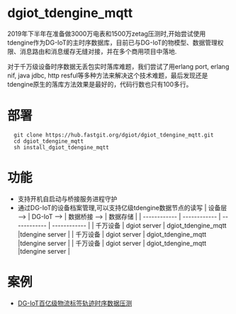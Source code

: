 # dgiot_tdengine_mqtt
   2019年下半年在准备做3000万电表和1500万zetag压测时,开始尝试使用tdengine作为DG-IoT的主时序数据库，目前已与DG-IoT的物模型、数据管理权限、消息路由和消息缓存无缝对接，并在多个商用项目中落地.
   
  对于千万级设备时序数据无丢包实时落库难题，我们尝试了用erlang port, erlang nif, java jdbc, http resful等多种方法来解决这个技术难题，最后发现还是tdengine原生的落库方法效果是最好的，代码行数也只有100多行。
# 部署
  ``` shell script
    git clone https://hub.fastgit.org/dgiot/dgiot_tdengine_mqtt.git
    cd dgiot_tdengine_mqtt
    sh install_dgiot_tdengine_mqtt
  ```
# 功能
 - 支持开机自启动与桥接服务进程守护
 - 通过DG-IoT的设备档案管理,可以支持亿级tdengine数据节点的读写
   | 设备层 --> | DG-IoT -->  | 数据桥接 -->  |  数据存储 |
   | ------------ | ------------ | ------------ | ------------ |
   |  千万设备 | dgiot server  | dgiot_tdengine_mqtt  |tdengine server   |
   |  千万设备 | dgiot server  | dgiot_tdengine_mqtt  |tdengine server   |
   |  千万设备 | dgiot server  | dgiot_tdengine_mqtt  |tdengine server   |  
# 案例 
- [ DG-IoT百亿级物流标签轨迹时序数据压测](https://mp.weixin.qq.com/s/8cK_Mo8NayiHaZ7Bkn4HJQ)
 
